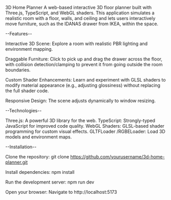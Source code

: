 3D Home Planner
A web-based interactive 3D floor planner built with Three.js, TypeScript, and WebGL shaders. 
This application simulates a realistic room with a floor, walls, and ceiling and lets users interactively move furniture, such as the IDANAS drawer from IKEA, within the space.

--Features--

Interactive 3D Scene:
Explore a room with realistic PBR lighting and environment mapping.

Draggable Furniture:
Click to pick up and drag the drawer across the floor, with collision detection/clamping to prevent it from going outside the room boundaries.

Custom Shader Enhancements:
Learn and experiment with GLSL shaders to modify material appearance (e.g., adjusting glossiness) without replacing the full shader code.

Responsive Design:
The scene adjusts dynamically to window resizing.

--Technologies--

Three.js: A powerful 3D library for the web.
TypeScript: Strongly-typed JavaScript for improved code quality.
WebGL Shaders: GLSL-based shader programming for custom visual effects.
GLTFLoader /RGBELoader: Load 3D models and environment maps.

--Installation--

Clone the repository:
git clone https://github.com/yourusername/3d-home-planner.git

Install dependencies:
npm install

Run the development server:
npm run dev

Open your browser:
Navigate to http://localhost:5173
